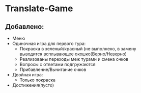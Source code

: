 # Translate-Game

## Добавлено:
- Меню
- Одиночная игра для первого тура:
  - Покраска в зеленый/красный (не выполнено, в замену выводится всплывающее окошко(Верно/Неверно)
  - Реализованы переходы меж турами и смена очков
  - Вопросы с ответами подгружаются
  - Прибавление/Вычитание очков
- Двойная игра:
  - Только покраска
- Достижения(пусто)
